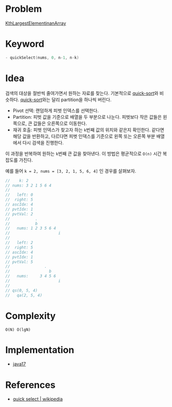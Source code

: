 # Problem

[KthLargestElementinanArray](/leetcode/KthLargestElementinanArray/README.md)

# Keyword

```c
- quickSelect(nums, 0, n-1, n-k)
```

# Idea

검색의 대상을 절반씩 줄여가면서 원하는 자료를 찾는다. 기본적으로 [quick-sort](/fundamentals/sort/quicksort/README.md)와 비슷하다. [quick-sort](/fundamentals/sort/quicksort/README.md)와는 달리 partition을 하나씩 버린다.

- Pivot 선택: 랜덤하게 피벗 인덱스를 선택한다.
- Partition: 피벗 값을 기준으로 배열을 두 부분으로 나눈다. 피벗보다 작은 값들은 왼쪽으로, 큰 값들은 오른쪽으로 이동한다.
- 재귀 호출: 피벗 인덱스가 찾고자 하는 `k`번째 값의 위치와 같은지 확인한다. 같다면 해당 값을 반환하고, 다르다면 피벗 인덱스를 기준으로 왼쪽 또는 오른쪽 부분 배열에서 다시 검색을 진행한다.

이 과정을 반복하여 원하는 `k`번째 큰 값을 찾아낸다. 이 방법은 평균적으로 `O(n)` 시간 복잡도를 가진다.

예를 들어 `k = 2, nums = [3, 2, 1, 5, 6, 4]` 인 경우를 살펴보자.

```c
//    k: 2
// nums: 3 2 1 5 6 4
//
//   left: 0
//  right: 5
// ascIdx: 4
// pvtIdx: 1
// pvtVal: 2
//           .
//           b
//   nums: 1 2 3 5 6 4
//                     i
//
//   left: 2
//  right: 5
// ascIdx: 4
// pvtIdx: 1
// pvtVal: 5
//               .
//                 b
//   nums:     3 4 5 6
//                     i
//
// qs(0, 5, 4)
//   qa(2, 5, 4)
```

# Complexity

```
O(N) O(lgN)
```

# Implementation

- [java17](MainApp.java)

# References

* [quick select | wikipedia](https://en.wikipedia.org/wiki/Quickselect)
